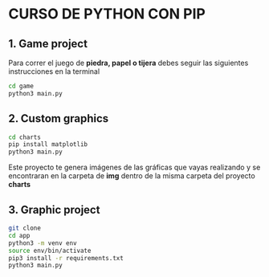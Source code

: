 # CURSO DE PYTHON CON PIP

## 1. Game project

Para correr el juego de **piedra, papel o tijera** debes seguir las siguientes instrucciones en la terminal

```sh
cd game
python3 main.py
```

## 2. Custom graphics

```sh
cd charts
pip install matplotlib
python3 main.py
```

Este proyecto te genera imágenes de las gráficas que vayas realizando y se encontraran en la carpeta de **img** dentro de la misma carpeta del proyecto **charts**

## 3. Graphic project

```sh
git clone
cd app
python3 -m venv env
source env/bin/activate
pip3 install -r requirements.txt
python3 main.py
```

